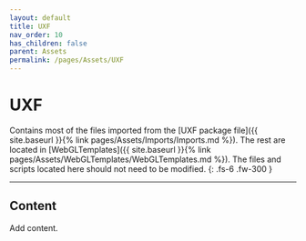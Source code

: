 ```yaml
---
layout: default
title: UXF
nav_order: 10
has_children: false
parent: Assets
permalink: /pages/Assets/UXF
---
```


# UXF

Contains most of the files imported from the [UXF package file]({{ site.baseurl }}{% link pages/Assets/Imports/Imports.md %}). The rest are located in [WebGLTemplates]({{ site.baseurl }}{% link pages/Assets/WebGLTemplates/WebGLTemplates.md %}). The files and scripts located here should not need to be modified.
{: .fs-6 .fw-300 }

---

## Content

Add content.
